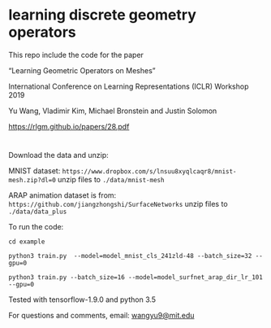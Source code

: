 # learning discrete geometry operators

This repo include the code for the paper

“Learning Geometric Operators on Meshes”

International Conference on Learning Representations (ICLR) Workshop 2019

Yu Wang, Vladimir Kim, Michael Bronstein and Justin Solomon

https://rlgm.github.io/papers/28.pdf

#

Download the data and unzip:

MNIST dataset:
`https://www.dropbox.com/s/lnsuu8xyqlcaqr8/mnist-mesh.zip?dl=0`
unzip files to `./data/mnist-mesh`

ARAP animation dataset is from:
`https://github.com/jiangzhongshi/SurfaceNetworks`
unzip files to `./data/data_plus`

To run the code:

`cd example`

`python3 train.py  --model=model_mnist_cls_241zld-48 --batch_size=32 --gpu=0`

`python3 train.py --batch_size=16 --model=model_surfnet_arap_dir_lr_101 --gpu=0`

Tested with tensorflow-1.9.0 and python 3.5

For questions and comments, email: wangyu9@mit.edu
